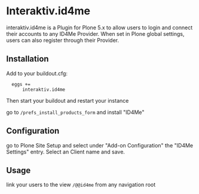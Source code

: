 Interaktiv.id4me
================
interaktiv.id4me is a Plugin for Plone 5.x to allow users to login and connect their accounts to any ID4Me Provider.
When set in Plone global settings, users can also register through their Provider.

Installation
------------

Add to your buildout.cfg:
```
  eggs +=
      interaktiv.id4me
```

Then start your buildout and restart your instance

go to ``/prefs_install_products_form`` and install "ID4Me"

Configuration
-------------
go to Plone Site Setup and select under "Add-on Configuration" the "ID4Me Settings" entry.
Select an Client name and save.

Usage
-----
link your users to the view ``/@@id4me`` from any navigation root